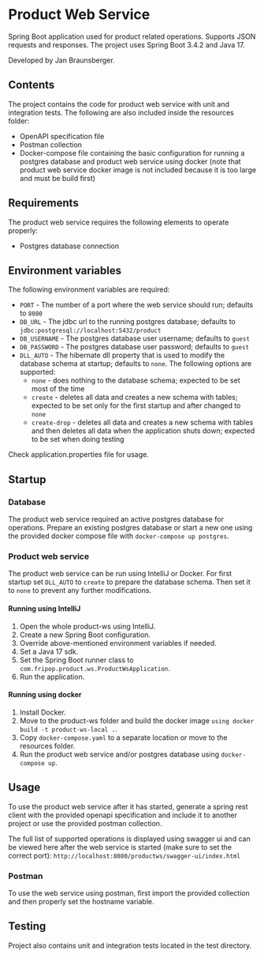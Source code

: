 # Product Web Service

Spring Boot application used for product related operations. Supports JSON requests and responses.
The project uses Spring Boot 3.4.2 and Java 17.

Developed by Jan Braunsberger.

## Contents

The project contains the code for product web service with unit and integration tests.
The following are also included inside the resources folder:

* OpenAPI specification file
* Postman collection
* Docker-compose file containing the basic configuration for running a postgres database and product web service using
  docker (note that product web service docker image is not included because it is too large and must be build first)

## Requirements

The product web service requires the following elements to operate properly:

* Postgres database connection

## Environment variables

The following environment variables are required:

* `PORT` - The number of a port where the web service should run; defaults to `8080`
* `DB_URL` - The jdbc url to the running postgres database; defaults to `jdbc:postgresql://localhost:5432/product`
* `DB_USERNAME` - The postgres database user username; defaults to `guest`
* `DB_PASSWORD` - The postgres database user password; defaults to `guest`
* `DLL_AUTO` - The hibernate dll property that is used to modify the database schema at startup; defaults to `none`. The
  following options are supported:
    * `none` - does nothing to the database schema; expected to be set most of the time
    * `create` - deletes all data and creates a new schema with tables; expected to be set only for the first startup
      and
      after changed to `none`
    * `create-drop` - deletes all data and creates a new schema with tables and then deletes all data when the
      application shuts down; expected to be set when doing testing

Check application.properties file for usage.

## Startup

### Database

The product web service required an active postgres database for operations.
Prepare an existing postgres database or start a new one using the provided docker compose file with
`docker-compose up postgres`.

### Product web service

The product web service can be run using IntelliJ or Docker.
For first startup set `DLL_AUTO` to `create` to prepare the database schema. Then set it to `none` to prevent any
further modifications.

#### Running using IntelliJ

1. Open the whole product-ws using IntelliJ.
2. Create a new Spring Boot configuration.
3. Override above-mentioned environment variables if needed.
4. Set a Java 17 sdk.
5. Set the Spring Boot runner class to `com.fripop.product.ws.ProductWsApplication`.
6. Run the application.

#### Running using docker

1. Install Docker.
2. Move to the product-ws folder and build the docker image `using docker build -t product-ws-local .`.
3. Copy `docker-compose.yaml` to a separate location or move to the resources folder.
4. Run the product web service and/or postgres database using `docker-compose up`.

## Usage

To use the product web service after it has started, generate a spring rest client with the provided openapi
specification and include it to another project or use the provided postman collection.

The full list of supported operations is displayed using swagger ui and can be viewed here after the web service is
started (make sure to set the correct port):
`http://localhost:8080/productws/swagger-ui/index.html`

### Postman

To use the web service using postman, first import the provided collection and then properly set the hostname variable.

## Testing
Project also contains unit and integration tests located in the test directory.